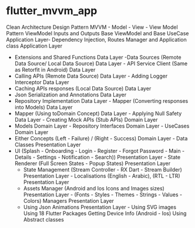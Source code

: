 # flutter_mvvm_app

Clean Architecture Design Pattern MVVM - Model - View - View Model Pattern ViewModel
Inputs and Outputs Base ViewModel and Base UseCase Application Layer- Dependency Injection,
Routes Manager and Application class Application Layer 
- Extensions and Shared Functions Data Layer 
-Data Sources (Remote Data Source/ Local Data Source) Data Layer - API Service Client (Same as Retorfit in Android) Data Layer 
- Calling APIs (Remote Data Source) Data Layer - Adding Logger Interceptor Data Layer 
- Caching APIs responses (Local Data Source) Data Layer 
- Json Serialization and Annotations Data Layer 
- Repository Implementation Data Layer - Mapper (Converting responses into Models) Data Layer 
- Mapper (Using toDomain Concept) Data Layer - Applying Null Safety Data Layer - Creating Mock APIs (Stub APIs) Domain Layer 
- Models Domain Layer - Repository Interfaces Domain Layer - UseCases Domain Layer 
- Either Concepts (Left - Failure) / (Right - Success) Domain Layer - Data Classes Presentation Layer 
- UI (Splash - Onboarding - Login - Register - Forgot Password - Main - Details - Settings - Notification - Search)) 
  Presentation Layer - State Renderer (Full Screen States - Popup States) Presentation Layer 
    - State Management (Stream Controller - RX Dart - Stream Builder) Presentation Layer - Localisations (English - Arabic), (RTL - LTR) Presentation Layer 
  - Assets Manager (Android and Ios Icons and Images sizes) Presentation Layer - (Fonts - Styles - Themes - Strings - Values - Colors) Managers Presentation Layer 
  - Using Json Animations Presentation Layer - Using SVG images Using 18 Flutter Packages Getting Device Info (Android - Ios) Using Abstract classes
